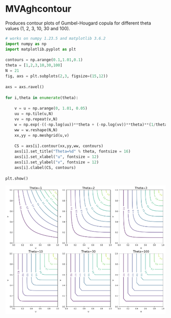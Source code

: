 # MVAghcontour
Produces contour plots of Gumbel-Hougard copula for different theta values (1, 2, 3, 10, 30 and 100).

```python
# works on numpy 1.23.5 and matplotlib 3.6.2
import numpy as np
import matplotlib.pyplot as plt

contours = np.arange(0.1,1.01,0.1)
theta = [1,2,3,10,30,100]
N = 21
fig, axs = plt.subplots(2,3, figsize=(15,12))

axs = axs.ravel()

for i,theta in enumerate(theta):

    v = u = np.arange(0, 1.01, 0.05)
    uu = np.tile(u,N)
    vv = np.repeat(v,N)
    w = np.exp(-((-np.log(uu))**theta + (-np.log(vv))**theta)**(1/theta))
    ww = w.reshape(N,N)
    xx,yy = np.meshgrid(u,v)
    
    CS = axs[i].contour(xx,yy,ww, contours)
    axs[i].set_title("Theta=%d" % theta, fontsize = 16)
    axs[i].set_xlabel("u", fontsize = 12)
    axs[i].set_ylabel("v", fontsize = 12)
    axs[i].clabel(CS, contours)

plt.show()
```
![MVAghcontour](MVAghcontour_python.png)
